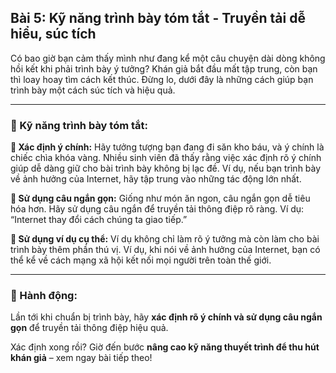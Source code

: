 ## Bài 5: Kỹ năng trình bày tóm tắt - Truyền tải dễ hiểu, súc tích

Có bao giờ bạn cảm thấy mình như đang kể một câu chuyện dài dòng không hồi kết khi phải trình bày ý tưởng? Khán giả bắt đầu mất tập trung, còn bạn thì loay hoay tìm cách kết thúc. Đừng lo, dưới đây là những cách giúp bạn trình bày một cách súc tích và hiệu quả.

---

### 📌 Kỹ năng trình bày tóm tắt:

**🔹 Xác định ý chính:**
Hãy tưởng tượng bạn đang đi săn kho báu, và ý chính là chiếc chìa khóa vàng. Nhiều sinh viên đã thấy rằng việc xác định rõ ý chính giúp dễ dàng giữ cho bài trình bày không bị lạc đề. Ví dụ, nếu bạn trình bày về ảnh hưởng của Internet, hãy tập trung vào những tác động lớn nhất.

**🔹 Sử dụng câu ngắn gọn:**
Giống như món ăn ngon, câu ngắn gọn dễ tiêu hóa hơn. Hãy sử dụng câu ngắn để truyền tải thông điệp rõ ràng. Ví dụ: “Internet thay đổi cách chúng ta giao tiếp.”

**🔹 Sử dụng ví dụ cụ thể:**
Ví dụ không chỉ làm rõ ý tưởng mà còn làm cho bài trình bày thêm phần thú vị. Ví dụ, khi nói về ảnh hưởng của Internet, bạn có thể kể về cách mạng xã hội kết nối mọi người trên toàn thế giới.

---

### 🚀 Hành động:

Lần tới khi chuẩn bị trình bày, hãy **xác định rõ ý chính và sử dụng câu ngắn gọn** để truyền tải thông điệp hiệu quả.

Xác định xong rồi? Giờ đến bước **nâng cao kỹ năng thuyết trình để thu hút khán giả** – xem ngay bài tiếp theo!
